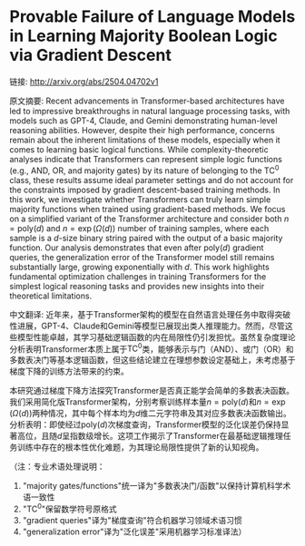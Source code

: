 # Provable Failure of Language Models in Learning Majority Boolean Logic via Gradient Descent

链接: http://arxiv.org/abs/2504.04702v1

原文摘要:
Recent advancements in Transformer-based architectures have led to impressive
breakthroughs in natural language processing tasks, with models such as GPT-4,
Claude, and Gemini demonstrating human-level reasoning abilities. However,
despite their high performance, concerns remain about the inherent limitations
of these models, especially when it comes to learning basic logical functions.
While complexity-theoretic analyses indicate that Transformers can represent
simple logic functions (e.g., $\mathsf{AND}$, $\mathsf{OR}$, and majority
gates) by its nature of belonging to the $\mathsf{TC}^0$ class, these results
assume ideal parameter settings and do not account for the constraints imposed
by gradient descent-based training methods. In this work, we investigate
whether Transformers can truly learn simple majority functions when trained
using gradient-based methods. We focus on a simplified variant of the
Transformer architecture and consider both $n=\mathrm{poly}(d)$ and
$n=\exp(\Omega(d))$ number of training samples, where each sample is a $d$-size
binary string paired with the output of a basic majority function. Our analysis
demonstrates that even after $\mathrm{poly}(d)$ gradient queries, the
generalization error of the Transformer model still remains substantially
large, growing exponentially with $d$. This work highlights fundamental
optimization challenges in training Transformers for the simplest logical
reasoning tasks and provides new insights into their theoretical limitations.

中文翻译:
近年来，基于Transformer架构的模型在自然语言处理任务中取得突破性进展，GPT-4、Claude和Gemini等模型已展现出类人推理能力。然而，尽管这些模型性能卓越，其学习基础逻辑函数的内在局限性仍引发担忧。虽然复杂度理论分析表明Transformer本质上属于$\mathsf{TC}^0$类，能够表示与门（$\mathsf{AND}$）、或门（$\mathsf{OR}$）和多数表决门等基本逻辑函数，但这些结论建立在理想参数设定基础上，未考虑基于梯度下降的训练方法带来的约束。

本研究通过梯度下降方法探究Transformer是否真正能学会简单的多数表决函数。我们采用简化版Transformer架构，分别考察训练样本量$n=\mathrm{poly}(d)$和$n=\exp(\Omega(d))$两种情况，其中每个样本均为$d$维二元字符串及其对应多数表决函数输出。分析表明：即使经过$\mathrm{poly}(d)$次梯度查询，Transformer模型的泛化误差仍保持显著高位，且随$d$呈指数级增长。这项工作揭示了Transformer在最基础逻辑推理任务训练中存在的根本性优化难题，为其理论局限性提供了新的认知视角。

（注：专业术语处理说明：
1. "majority gates/functions"统一译为"多数表决门/函数"以保持计算机科学术语一致性
2. "$\mathsf{TC}^0$"保留数学符号原格式
3. "gradient queries"译为"梯度查询"符合机器学习领域术语习惯
4. "generalization error"译为"泛化误差"采用机器学习标准译法）
